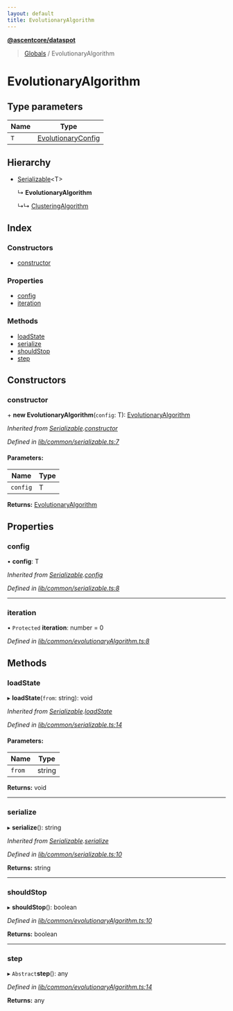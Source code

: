 ```yaml
---
layout: default
title: EvolutionaryAlgorithm
---
```


**[@ascentcore/dataspot](../README.md)**

> [Globals](../globals.md) / EvolutionaryAlgorithm

# EvolutionaryAlgorithm

## Type parameters

Name | Type |
------ | ------ |
`T` | [EvolutionaryConfig](evolutionaryconfig.md) |

## Hierarchy

* [Serializable](serializable.md)\<T>

  ↳ **EvolutionaryAlgorithm**

  ↳↳ [ClusteringAlgorithm](clusteringalgorithm.md)

## Index

### Constructors

* [constructor](evolutionaryalgorithm.md#constructor)

### Properties

* [config](evolutionaryalgorithm.md#config)
* [iteration](evolutionaryalgorithm.md#iteration)

### Methods

* [loadState](evolutionaryalgorithm.md#loadstate)
* [serialize](evolutionaryalgorithm.md#serialize)
* [shouldStop](evolutionaryalgorithm.md#shouldstop)
* [step](evolutionaryalgorithm.md#step)

## Constructors

### constructor

\+ **new EvolutionaryAlgorithm**(`config`: T): [EvolutionaryAlgorithm](evolutionaryalgorithm.md)

*Inherited from [Serializable](serializable.md).[constructor](serializable.md#constructor)*

*Defined in [lib/common/serializable.ts:7](https://github.com/ascentcore/dataspot/blob/8a56680/lib/common/serializable.ts#L7)*

#### Parameters:

Name | Type |
------ | ------ |
`config` | T |

**Returns:** [EvolutionaryAlgorithm](evolutionaryalgorithm.md)

## Properties

### config

•  **config**: T

*Inherited from [Serializable](serializable.md).[config](serializable.md#config)*

*Defined in [lib/common/serializable.ts:8](https://github.com/ascentcore/dataspot/blob/8a56680/lib/common/serializable.ts#L8)*

___

### iteration

• `Protected` **iteration**: number = 0

*Defined in [lib/common/evolutionaryAlgorithm.ts:8](https://github.com/ascentcore/dataspot/blob/8a56680/lib/common/evolutionaryAlgorithm.ts#L8)*

## Methods

### loadState

▸ **loadState**(`from`: string): void

*Inherited from [Serializable](serializable.md).[loadState](serializable.md#loadstate)*

*Defined in [lib/common/serializable.ts:14](https://github.com/ascentcore/dataspot/blob/8a56680/lib/common/serializable.ts#L14)*

#### Parameters:

Name | Type |
------ | ------ |
`from` | string |

**Returns:** void

___

### serialize

▸ **serialize**(): string

*Inherited from [Serializable](serializable.md).[serialize](serializable.md#serialize)*

*Defined in [lib/common/serializable.ts:10](https://github.com/ascentcore/dataspot/blob/8a56680/lib/common/serializable.ts#L10)*

**Returns:** string

___

### shouldStop

▸ **shouldStop**(): boolean

*Defined in [lib/common/evolutionaryAlgorithm.ts:10](https://github.com/ascentcore/dataspot/blob/8a56680/lib/common/evolutionaryAlgorithm.ts#L10)*

**Returns:** boolean

___

### step

▸ `Abstract`**step**(): any

*Defined in [lib/common/evolutionaryAlgorithm.ts:14](https://github.com/ascentcore/dataspot/blob/8a56680/lib/common/evolutionaryAlgorithm.ts#L14)*

**Returns:** any
